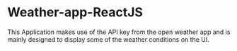 # Weather-app-ReactJS
This Application makes use of the API key from the open weather app and is mainly designed to display some of the weather conditions on the UI.
